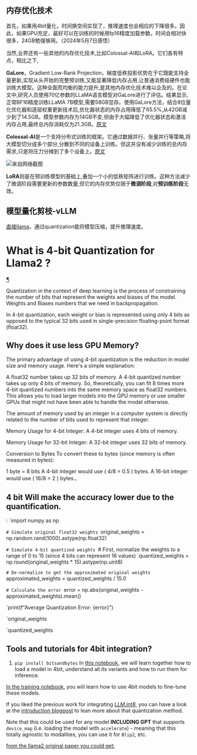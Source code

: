 ## 内存优化技术

首先，如果用4bit量化，时间换空间实现了，推理速度也会相应的下降很多。因此，如果GPU充足，最好可以在训练的时候用fp16精度加载参数，时间会相对快很多，24GB勉强够用。（2024年5月7日感悟）



当然,业界还有一些其他的内存优化技术,比如Colossal-AI和LoRA。它们各有特点，相比之下,

**GaLore**，Gradient Low-Rank Projection，梯度低秩投影优势在于它既能支持全量更新,实现从头开始的完整预训练,又能显著降低内存占用,让普通消费级硬件也能训练大模型。这种全面而均衡的能力提升,是其他内存优化技术难以企及的。在论文中,研究人员使用70亿参数的LLaMA语言模型对GaLore进行了评估。结果显示,正常BF16精度训练LLaMA 7B模型,需要58GB显存。使用GaLore方法，结合8位量化优化器和逐层权重更新技术后,优化器状态的内存占用降低了65.5%,从42GB减少到了14.5GB。模型参数内存为14GB不变,但由于大幅降低了优化器状态和激活内存占用,最终总内存消耗仅为21.3GB。[原文](https://blog.csdn.net/ermu114/article/details/136621546)

**Colossal-AI**是一个支持分布式训练的框架。它通过数据并行、张量并行等策略,将大模型切分成多个部分,分散到不同的设备上训练。但这并没有减少训练的总内存需求,只是将压力分摊到了多个设备上。[原文](https://www.51cto.com/article/709231.html)

![来自网络截图](https://cdn.jsdelivr.net/gh/sylviara/sylviara.github.io@master/img/Glossal_AI_20240409130411.png)



**LoRA**则是在预训练模型的基础上,叠加一个小的低秩矩阵进行训练。这种方法减少了微调阶段需要更新的参数数量,但它的内存优势仅限于**微调阶段**,对**预训练阶段**无效。

## 模型量化剪枝-vLLM

[直接llama](https://github.com/GoogleCloudPlatform/vertex-ai-samples/blob/main/notebooks/community/model_garden/model_garden_pytorch_llama2_quantization.ipynb)，通过quantization能将模型压缩，提升推理速度。



# What is 4-bit Quantization for Llama2 ?

[¶](https://www.kaggle.com/code/lorentzyeung/what-s-4-bit-quantization-how-does-it-help-llama2#What-is-4-bit-Quantization?)

Quantization in the context of deep learning is the process of constraining the number of bits that represent the weights and biases of the model. Weights and Biases numbers that we need in backpropagation.

In 4-bit quantization, each weight or bias is represented using only 4 bits as opposed to the typical 32 bits used in single-precision floating-point format (float32).

## Why does it use less GPU Memory?

The primary advantage of using 4-bit quantization is the reduction in model size and memory usage. Here's a simple explanation:

A float32 number takes up 32 bits of memory.
A 4-bit quantized number takes up only 4 bits of memory.
So, theoretically, you can fit 8 times more 4-bit quantized numbers into the same memory space as float32 numbers. This allows you to load larger models into the GPU memory or use smaller GPUs that might not have been able to handle the model otherwise.

The amount of memory used by an integer in a computer system is directly related to the number of bits used to represent that integer.

Memory Usage for 4-bit Integer:
A 4-bit integer uses 4 bits of memory.

Memory Usage for 32-bit Integer:
A 32-bit integer uses 32 bits of memory.

Conversion to Bytes
To convert these to bytes (since memory is often measured in bytes):

1 byte = 8 bits
A 4-bit integer would use ( 4/8 = 0.5 ) bytes.
A 16-bit integer would use ( 16/8 = 2 ) bytes.、


## 4 bit Will make the **accuracy lower** due to the quantification.

: 
`import numpy as np

`# Simulate original float32 weights
`original_weights = np.random.rand(1000).astype(np.float32)

`# Simulate 4-bit quantized weights
`# First, normalize the weights to a range of 0 to 15 (since 4 bits can represent 16 values)
`quantized_weights = np.round(original_weights * 15).astype(np.uint8)

`# De-normalize to get the approximated original weights
`approximated_weights = quantized_weights / 15.0

`# Calculate the error
`error = np.abs(original_weights - approximated_weights).mean()

`print(f"Average Quantization Error: {error}")

`original_weights

`quantized_weights

## Tools and tutorials for 4bit integration?

1. `pip install bitsandbytes`
   In [this notebook](https://colab.research.google.com/drive/1Vvju5kOyBsDr7RX_YAvp6ZsSOoSMjhKD#scrollTo=XIyP_0r6zuVc), we will learn together how to load a model in 4bit, understand all its variants and how to run them for inference. 

[In the training notebook](https://colab.research.google.com/drive/1VoYNfYDKcKRQRor98Zbf2-9VQTtGJ24k?usp=sharing), you will learn how to use 4bit models to fine-tune these models. 

If you liked the previous work for integrating [*LLM.int8*](https://arxiv.org/abs/2208.07339), you can have a look at the [introduction blogpost](https://huggingface.co/blog/hf-bitsandbytes-integration) to lean more about that quantization method.

Note that this could be used for any model **INCLUDING GPT**  that supports `device_map` (i.e. loading the model with `accelerate`) - meaning that this totally agnostic to modalities, you can use it for `Blip2`, etc.

[from the llama2 original paper you could get:]()

